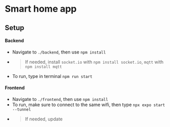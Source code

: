 # Smart home app

## Setup

#### Backend

- Navigate to `./backend`, then use `npm install`
- > If needed, install `socket.io` with `npm install socket.io`, `mqtt` with `npm install mqtt`
- To run, type in terminal `npm run start`

#### Frontend

- Navigate to `./frontend`, then use `npm install`
- To run, make sure to connect to the same wifi, then type `npx expo start --tunnel`
- > If needed, update
